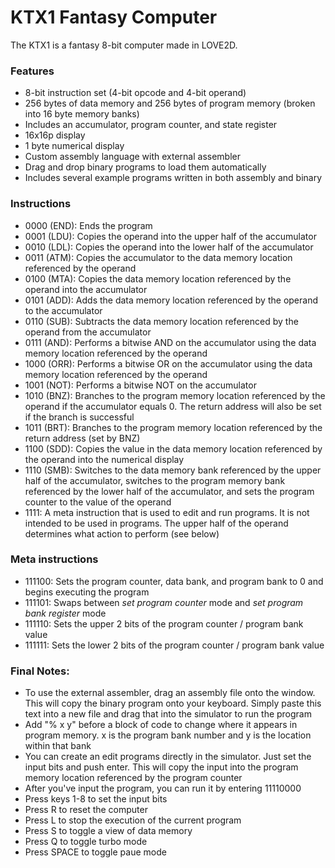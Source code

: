 # KTX1 Fantasy Computer
The KTX1 is a fantasy 8-bit computer made in LOVE2D.


### Features
- 8-bit instruction set (4-bit opcode and 4-bit operand)
- 256 bytes of data memory and 256 bytes of program memory (broken into 16 byte memory banks)
- Includes an accumulator, program counter, and state register
- 16x16p display
- 1 byte numerical display
- Custom assembly language with external assembler
- Drag and drop binary programs to load them automatically
- Includes several example programs written in both assembly and binary

### Instructions
- 0000 (END): Ends the program
- 0001 (LDU): Copies the operand into the upper half of the accumulator
- 0010 (LDL): Copies the operand into the lower half of the accumulator
- 0011 (ATM): Copies the accumulator to the data memory location referenced by the operand
- 0100 (MTA): Copies the data memory location referenced by the operand into the accumulator
- 0101 (ADD): Adds the data memory location referenced by the operand to the accumulator
- 0110 (SUB): Subtracts the data memory location referenced by the operand from the accumulator
- 0111 (AND): Performs a bitwise AND on the accumulator using the data memory location referenced by the operand
- 1000 (ORR): Performs a bitwise OR on the accumulator using the data memory location referenced by the operand
- 1001 (NOT): Performs a bitwise NOT on the accumulator
- 1010 (BNZ): Branches to the program memory location referenced by the operand if the accumulator equals 0. The return address will also be set if the branch is successful
- 1011 (BRT): Branches to the program memory location referenced by the return address (set by BNZ)
- 1100 (SDD): Copies the value in the data memory location referenced by the operand into the numerical display
- 1110 (SMB): Switches to the data memory bank referenced by the upper half of the accumulator, switches to the program memory bank referenced by the lower half of the accumulator, and sets the program counter to the value of the operand
- 1111: A meta instruction that is used to edit and run programs. It is not intended to be used in programs. The upper half of the operand determines what action to perform (see below)

### Meta instructions
- 111100: Sets the program counter, data bank, and program bank to 0 and begins executing the program
- 111101: Swaps between *set program counter* mode and *set program bank register* mode
- 111110: Sets the upper 2 bits of the program counter / program bank value
- 111111: Sets the lower 2 bits of the program counter / program bank value

### Final Notes:
- To use the external assembler, drag an assembly file onto the window. This will copy the binary program onto your keyboard. Simply paste this text into a new file and drag that into the simulator to run the program
- Add "% x y" before a block of code to change where it appears in program memory. x is the program bank number and y is the location within that bank
- You can create an edit programs directly in the simulator. Just set the input bits and push enter. This will copy the input into the program memory location referenced by the program counter
- After you've input the program, you can run it by entering 11110000
- Press keys 1-8 to set the input bits
- Press R to reset the computer
- Press L to stop the execution of the current program
- Press S to toggle a view of data memory
- Press Q to toggle turbo mode
- Press SPACE to toggle paue mode
